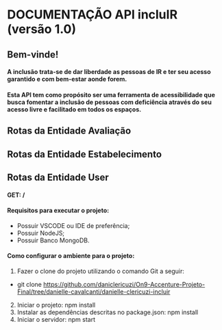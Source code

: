 # DOCUMENTAÇÃO API incluIR (versão 1.0)
## Bem-vinde!

#### A inclusão trata-se de dar liberdade as pessoas de IR e ter seu acesso garantido e com bem-estar aonde forem.
#### Esta API tem como propósito ser uma ferramenta de acessibilidade que busca fomentar a inclusão de pessoas com deficiência através do seu acesso livre e facilitado em todos os espaços.
## Rotas da Entidade Avaliação

## Rotas da Entidade Estabelecimento

## Rotas da Entidade User

#### GET: /




#### Requisitos para executar o projeto:
- Possuir VSCODE ou IDE de preferência;
- Possuir NodeJS;
- Possuir Banco MongoDB.


#### Como configurar o ambiente para o projeto:

1. Fazer o clone do projeto utilizando o comando Git a seguir:
  - git clone https://github.com/daniclericuzi/On9-Accenture-Projeto-Final/tree/danielle-cavalcanti/danielle-clericuzi-incluir
2. Iniciar o projeto: npm install
3. Instalar as dependências descritas no package.json: npm install
4. Iniciar o servidor: npm start

